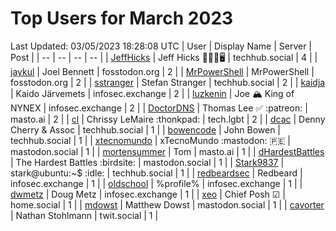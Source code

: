 # Top Users for March 2023
Last Updated: 03/05/2023 18:28:08 UTC
| User | Display Name | Server | Post |
| -- | -- | -- | -- |
| [JeffHicks](https://techhub.social/@JeffHicks) | Jeff Hicks 🐶🎼🍷🖥️ | techhub.social | 4 |
| [jaykul](https://fosstodon.org/@jaykul) | Joel Bennett | fosstodon.org | 2 |
| [MrPowerShell](https://fosstodon.org/@MrPowerShell) | MrPowerShell | fosstodon.org | 2 |
| [sstranger](https://techhub.social/@sstranger) | Stefan Stranger | techhub.social | 2 |
| [kaidja](https://infosec.exchange/@kaidja) | Kaido Järvemets | infosec.exchange | 2 |
| [luzkenin](https://infosec.exchange/@luzkenin) | Joe 🏔️ King of NYNEX | infosec.exchange | 2 |
| [DoctorDNS](https://masto.ai/@DoctorDNS) | Thomas Lee ✅ :patreon: | masto.ai | 2 |
| [cl](https://tech.lgbt/@cl) | Chrissy LeMaire :thonkpad: | tech.lgbt | 2 |
| [dcac](https://techhub.social/@dcac) | Denny Cherry & Assoc | techhub.social | 1 |
| [bowencode](https://techhub.social/@bowencode) | John Bowen | techhub.social | 1 |
| [xtecnomundo](https://mastodon.social/@xtecnomundo) | xTecnoMundo :mastodon: 🇵🇪 | mastodon.social | 1 |
| [mortensummer](https://masto.ai/@mortensummer) | Tom | masto.ai | 1 |
| [dHardestBattles](https://mastodon.social/@dHardestBattles) | The Hardest Battles :birdsite: | mastodon.social | 1 |
| [Stark9837](https://techhub.social/@Stark9837) | stark@ubuntu:~$ :idle: | techhub.social | 1 |
| [redbeardsec](https://infosec.exchange/@redbeardsec) | Redbeard | infosec.exchange | 1 |
| [oldschool](https://infosec.exchange/@oldschool) | %profile% | infosec.exchange | 1 |
| [dwmetz](https://infosec.exchange/@dwmetz) | Doug Metz | infosec.exchange | 1 |
| [xeo](https://home.social/@xeo) | Chief Posh ☑ | home.social | 1 |
| [mdowst](https://mastodon.social/@mdowst) | Matthew Dowst | mastodon.social | 1 |
| [cavorter](https://twit.social/@cavorter) | Nathan Stohlmann | twit.social | 1 |
